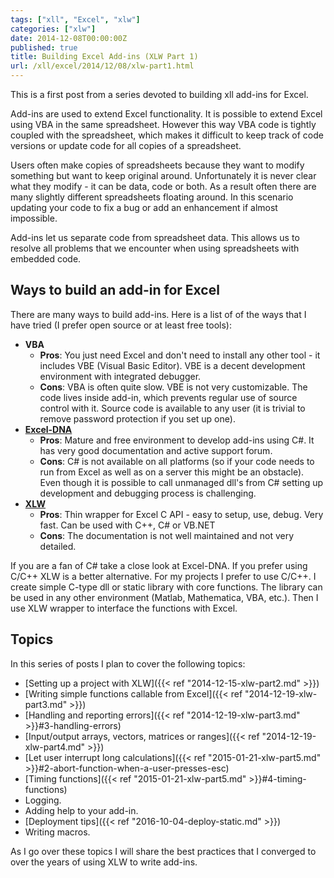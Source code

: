 ```yaml
---
tags: ["xll", "Excel", "xlw"]
categories: ["xlw"]
date: 2014-12-08T00:00:00Z
published: true
title: Building Excel Add-ins (XLW Part 1)
url: /xll/excel/2014/12/08/xlw-part1.html
---
```


This is a first post from a series devoted to building xll add-ins for Excel.

Add-ins are used to extend Excel functionality. It is possible to extend Excel
using VBA in the same spreadsheet. However this way VBA code is tightly coupled
with the spreadsheet, which makes it difficult to keep track of code
versions or update code for all copies of a spreadsheet.

Users often make copies of spreadsheets because they want to modify something
but want to keep original around. Unfortunately it is never clear what they
modify - it can be data, code or both. As a result often there are many slightly
different spreadsheets floating around. In this scenario updating your code
to fix a bug or add an enhancement if almost impossible.

Add-ins let us separate code from spreadsheet data. This allows us to resolve
all problems that we encounter when using spreadsheets with embedded code.

## Ways to build an add-in for Excel

There are many ways to build add-ins. Here is a list of of the ways that I
have tried (I prefer open source or at least free tools):

* **VBA**
  * **Pros**: You just need Excel and don't need to install any other tool - it
    includes VBE (Visual Basic Editor).
    VBE is a decent development environment with integrated debugger.
  * **Cons**: VBA is often quite slow. VBE is not very customizable. The code
    lives inside add-in, which prevents regular use of source control with it.
    Source code is available to any user (it is trivial to remove password
    protection if you set up one).
* **[Excel-DNA](http://exceldna.codeplex.com)**
  * **Pros**: Mature and free environment to develop add-ins using C#. It has
    very good documentation and active support forum.
  * **Cons**: C# is not available on all platforms (so if your code needs to run
    from Excel as well as on a server this might be an obstacle). Even though
    it is possible to call unmanaged dll's from C# setting up development and
    debugging process is challenging.
* **[XLW](http://xlw.sourceforge.net)**
  * **Pros**: Thin wrapper for Excel C API - easy to setup, use, debug. Very
    fast. Can be used with C++, C# or VB.NET
  * **Cons**: The documentation is not well maintained and not very detailed.

If you are a fan of C# take a close look at Excel-DNA. If you prefer using C/C++
XLW is a better alternative. For my projects I prefer to use C/C++. I create
simple C-type dll or static library with core functions. The library can be used
in any other environment (Matlab, Mathematica, VBA, etc.). Then I use XLW
wrapper to interface the functions with Excel.

## Topics

In this series of posts I plan to cover the following topics:

* [Setting up a project with XLW]({{< ref "2014-12-15-xlw-part2.md" >}})
* [Writing simple functions callable from Excel]({{< ref "2014-12-19-xlw-part3.md" >}})
* [Handling and reporting errors]({{< ref "2014-12-19-xlw-part3.md" >}}#3-handling-errors)
* [Input/output arrays, vectors, matrices or ranges]({{< ref "2014-12-19-xlw-part4.md" >}})
* [Let user interrupt long calculations]({{< ref  "2015-01-21-xlw-part5.md" >}}#2-abort-function-when-a-user-presses-esc)
* [Timing functions]({{< ref "2015-01-21-xlw-part5.md" >}}#4-timing-functions)
* Logging.
* Adding help to your add-in.
* [Deployment tips]({{< ref "2016-10-04-deploy-static.md" >}})
* Writing macros.

As I go over these topics I will share the best practices that I converged to
over the years of using XLW to write add-ins.